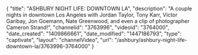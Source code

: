 {
    "title": "ASHBURY NIGHT LIFE: DOWNTOWN LA",
    "description": "A couple nights in downtown Los Angeles with Jordan Taylor, Tony Karr, Victor Garibay, Jon Goemann, Nate Greenwood, and even a clip of photographer Cameron Strand!",
    "channelid": "3763996",
    "videoid": "3764000",
    "date_created": "1409866661",
    "date_modified": "1447186793",
    "type": "captivate",
    "layout": "channelVideo",
    "url": "\/ashbury\/ashbury-night-life-downtown-la\/3763996-3764000"
}
